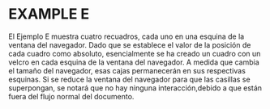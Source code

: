 # EXAMPLE E

El Ejemplo E muestra cuatro recuadros, cada uno en una esquina de la ventana del navegador. Dado que se establece el valor de la posición de cada cuadro como absoluto, esencialmente se ha creado un cuadro con un velcro en cada esquina de la ventana del navegador. A medida que cambia el tamaño del navegador, esas cajas permanecerán en sus respectivas esquinas. Si se reduce la ventana del navegador para que las casillas se superpongan, se notará que no hay ninguna interacción,debido a que están fuera del flujo normal del documento.
